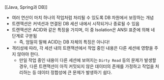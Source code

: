 [[Java, Spring과 DB]]

- 여러 연산이 마치 하나의 작업처럼 처리될 수 있도록 DB 차원에서 보장하는 개념
- 트랜잭션은 커넥션과 연결된 DB 세션 내에서 시작되거나 종료될 수 있음
- 트랜잭션은 ACID와 같은 특징을 가지며, 이 중 Isolation은 ANSI 표준에 의해 네 단계로 구분됨
	- 즉, 엄밀히 말해 ACID는 DB 자체의 특징은 아니다!
- 격리성에 따라, 각 세션 내의 트랜잭션에서 작업 중인 내용은 다른 세션에 영향을 주지 않아야 한다.
	- 만일 작업 중인 내용이 다른 세션에 보여지는 `Dirty Read` 등의 문제가 발생할 경우, 다른 트랜잭션이 아직 커밋되지 않은 데이터의 존재를 가정하고 작업을 처리하는 등 데이터 정합성에 큰 문제가 발생하기 쉽다.